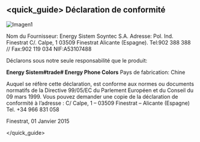 ## <quick_guide> Déclaration de conformité

![Imagen1](http://static.energysistem.com/images/manuals/42178/54984c7857106.jpg)

Nom du Fournisseur:
Energy Sistem Soyntec S.A.
Adresse: Pol. Ind. Finestrat C/. Calpe, 1
03509 Finestrat Alicante (Espagne).
Tel:902 388 388 // Fax:902 119 034
NIF:A53107488

Déclarons sous notre seule responsabilité que le produit:

**Energy Sistem#trade# Energy Phone Colors**
Pays de fabrication: Chine

Auquel se réfère cette déclaration, est conforme aux normes ou documents
normatifs de la Directive 99/05/EC du Parlement Européen et du Conseil du 09
mars 1999.
Vous pouvez demander une copie de la déclaration de conformité à l’adresse :
C/ Calpe, 1 – 03509 Finestrat – Alicante (Espagne) Tel. +34 966 831 058

Finestrat, 01 Janvier 2015

</quick_guide>
